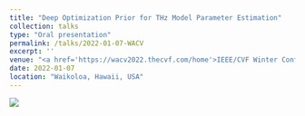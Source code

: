 ```yaml
---
title: "Deep Optimization Prior for THz Model Parameter Estimation"
collection: talks
type: "Oral presentation"
permalink: /talks/2022-01-07-WACV
excerpt: ''
venue: "<a href='https://wacv2022.thecvf.com/home'>IEEE/CVF Winter Conference on Applications of Computer Vision (WACV)</a>"
date: 2022-01-07
location: "Waikoloa, Hawaii, USA"
---
```


[![](https://img.youtube.com/vi/6JP-q5C9E_4/0.jpg)](https://www.youtube.com/watch?v=6JP-q5C9E_4)


